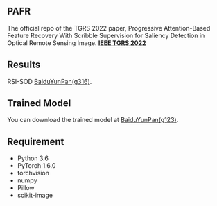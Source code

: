 ## PAFR
The official repo of the TGRS 2022 paper, Progressive Attention-Based Feature Recovery With Scribble Supervision for Saliency Detection in Optical Remote Sensing Image.
<a href="https://doi.org/10.1109/TGRS.2022.3208618"><strong> IEEE TGRS 2022</strong></a>
## Results
RSI-SOD [BaiduYunPan(g316)](https://pan.baidu.com/s/12_OK6QOlhMcslO46wH367Q).
## Trained Model
You can download the trained model at [BaiduYunPan(g123)](https://pan.baidu.com/s/14BNIS5SUhNra3SbTqKnggw).
## Requirement
* Python 3.6
* PyTorch 1.6.0
* torchvision
* numpy
* Pillow
* scikit-image
